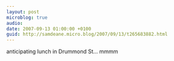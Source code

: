 ```yaml
---
layout: post
microblog: true
audio: 
date: 2007-09-13 01:00:00 +0100
guid: http://samdeane.micro.blog/2007/09/13/t265683882.html
---
```

anticipating lunch in Drummond St... mmmm
